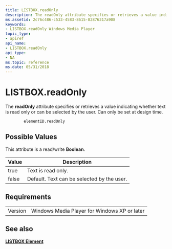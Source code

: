 ```yaml
---
title: LISTBOX.readOnly
description: The readOnly attribute specifies or retrieves a value indicating whether text is read only or can be selected by the user. Can only be set at design time.
ms.assetid: 2c76c486-c533-4583-8615-82876317a908
keywords:
- LISTBOX.readOnly Windows Media Player
topic_type:
- apiref
api_name:
- LISTBOX.readOnly
api_type:
- NA
ms.topic: reference
ms.date: 05/31/2018
---
```


# LISTBOX.readOnly

The **readOnly** attribute specifies or retrieves a value indicating whether text is read only or can be selected by the user. Can only be set at design time.

``` syntax
        elementID.readOnly
```

## Possible Values

This attribute is a read/write **Boolean**.



| Value | Description                                |
|-------|--------------------------------------------|
| true  | Text is read only.                         |
| false | Default. Text can be selected by the user. |



 

## Requirements



|                    |                                                         |
|--------------------|---------------------------------------------------------|
| Version<br/> | Windows Media Player for Windows XP or later<br/> |



## See also

<dl> <dt>

[**LISTBOX Element**](listbox-element.md)
</dt> </dl>

 

 





